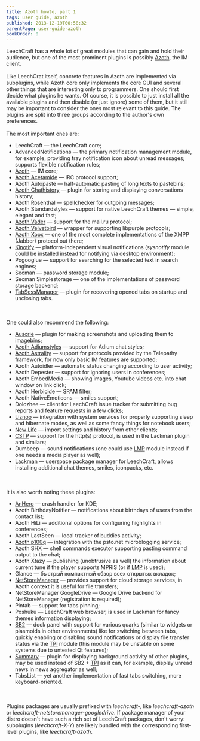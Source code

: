 ```yaml
---
title: Azoth howto, part 1
tags: user guide, azoth
published: 2013-12-19T00:58:32
parentPage: user-guide-azoth
bookOrder: 0
---
```


LeechCraft has a whole lot of great modules that can gain and hold their
audience, but one of the most prominent plugins is possibly
[Azoth](/plugins-azoth), the IM client.\
\
Like LeechCrat itself, concrete features in Azoth are implemented via
subplugins, while Azoth core only implements the core GUI and several
other things that are interesting only to programmers. One should first
decide what plugins he wants. Of course, it is possible to just install
all the available plugins and then disable (or just ignore) some of
them, but it still may be important to consider the ones most relevant
to this guide. The plugins are split into three groups according to the
author's own preferences.\
\
The most important ones are:

-   LeechCraft — the LeechCraft core;
-   AdvancedNotifications — the primary notification management module,
    for example, providing tray notification icon about unread messages;
    supports flexible notification rules;
-   [Azoth](/plugins-azoth) — IM core;
-   [Azoth Acetamide](/plugins-azoth-acetamide) — IRC protocol support;
-   Azoth Autopaste — half-automatic pasting of long texts to pastebins;
-   [Azoth Chathistory](/plugins-azoth-chathistory) — plugin for storing
    and displaying conversations history;
-   Azoth Rosenthal — spellchecker for outgoing messages;
-   Azoth Standardstyles — support for native LeechCraft themes —
    simple, elegant and fast;
-   [Azoth Vader](/plugins-azoth-vader) — support for the mail.ru
    protocol;
-   [Azoth Velvetbird](/plugins-azoth-velvetbird) — wrapper for
    supporting libpurple protocols;
-   [Azoth Xoox](/plugins-azoth) — one of the most complete
    implementations of the XMPP (Jabber) protocol out there;
-   [Kinotify](/plugins-kinotify) — platform-independent visual
    notifications (*sysnotify* module could be installed instead for
    notifying via desktop environment);
-   Pogooglue — support for searching for the selected text in search
    engines;
-   Secman — password storage module;
-   Secman Simplestorage — one of the implementations of password
    storage backend;
-   [TabSessManager](/plugins-tabsessmanager) — plugin for recovering
    opened tabs on startup and unclosing tabs.

\
\
One could also recommend the following:

-   [Auscrie](/plugins-auscrie) — plugin for making screenshots and
    uploading them to imagebins;
-   [Azoth Adiumstyles](/plugins-azoth-adiumstyles) — support for Adium
    chat styles;
-   [Azoth Astrality](/plugins-azoth-astrality) — support for protocols
    provided by the Telepathy framework, for now only basic IM features
    are supported;
-   Azoth Autoidler — automatic status changing according to user
    activity;
-   Azoth Depester — support for ignoring users in conferences;
-   Azoth EmbedMedia — showing images, Youtube videos etc. into chat
    window on link click;
-   Azoth Herbicide — SPAM filter;
-   Azoth NativeEmoticons — smiles support;
-   Dolozhee — client for LeechCraft issue tracker for submitting bug
    reports and feature requests in a few clicks;
-   [Liznoo](/plugins-liznoo) — integration with system services for
    properly supporting sleep and hibernate modes, as well as some fancy
    things for notebook users;
-   [New Life](/plugins-newlife) — import settings and history from
    other clients;
-   [CSTP](/plugins-cstp) — support for the http(s) protocol, is used in
    the Lackman plugin and similars;
-   Dumbeep — sound notifications (one could use [LMP](/plugins-lmp)
    module instead if one needs a media player as well);
-   [Lackman](/plugins-lackman) — userspace package manager for
    LeechCraft, allows installing additional chat themes, smiles,
    iconpacks, etc.

\
\
It is also worth noting these plugins:

-   [AnHero](/plugins-anhero) — crash handler for KDE;
-   Azoth BirthdayNotifier — notifications about birthdays of users from
    the contact list;
-   Azoth HiLi — additional options for configuring highlights in
    conferences;
-   Azoth LastSeen — local tracker of buddies activity;
-   [Azoth p100q](/plugins-azoth-p100q) — integration with the psto.net
    microblogging service;
-   Azoth SHX — shell commands executor supporting pasting command
    output to the chat;
-   Azoth Xtazy — publishing (unobtrusive as well) the information about
    current tune if the player supports MPRIS (or if [LMP](/plugins-lmp)
    is used);
-   Glance — быстрый компактный обзор всех открытых вкладок;
-   [NetStoreManager](/plugins-netstoremanager) — provides support for
    cloud storage services, in Azoth context it is useful for file
    transfers;
-   NetStoreManager GoogleDrive — Google Drive backend for
    NetStoreManager (registration is required);
-   Pintab — support for tabs pinning;
-   Poshuku — LeechCraft web browser, is used in Lackman for fancy
    themes information displaying;
-   [SB2](/plugins-sb2) — dock panel with support for various quarks
    (similar to widgets or plasmoids in other environments) like for
    switching between tabs, quickly enabling or disabling sound
    notifications or display file transfer status via the
    [TPI](/plugins-tpi) module (this module may be unstable on some
    systems due to untested Qt features);
-   [Summary](/plugins-summary) — plugin for displaying background
    activity of other plugins, may be used instead of SB2 +
    [TPI](/plugins-tpi) as it can, for example, display unread news in
    news aggregator as well;
-   TabsList — yet another implementation of fast tabs switching,
    more keyboard-oriented.

\
\
Plugins packages are usually prefixed with *leechcraft-*, like
*leechcraft-azoth* or *leechcraft-netstoremanager-googledrive*. If
package manager of your distro doesn't have such a rich set of
LeechCraft packages, don't worry: subplugins (*leechcraft-X-Y*) are
likely bundled with the corresponding first-level plugins, like
*leechcraft-azoth*.